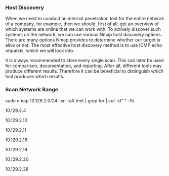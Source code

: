 <h3>Host Discovery</h3>

When we need to conduct an internal penetration test for the entire network of a company, for example, then we should, first of all, get an overview of which systems are online that we can work with. To actively discover such systems on the network, we can use various Nmap host discovery options. There are many options Nmap provides to determine whether our target is alive or not. The most effective host discovery method is to use ICMP echo requests, which we will look into.

It is always recommended to store every single scan. This can later be used for comparison, documentation, and reporting. After all, different tools may produce different results. Therefore it can be beneficial to distinguish which tool produces which results.

<h3>Scan Network Range</h3>

sudo nmap 10.129.2.0/24 -sn -oA tnet | grep for | cut -d" " -f5

10.129.2.4

10.129.2.10

10.129.2.11

10.129.2.18

10.129.2.19

10.129.2.20

10.129.2.28
